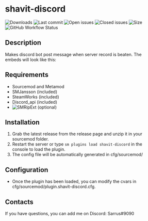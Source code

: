 ﻿# shavit-discord


![Downloads](https://img.shields.io/github/downloads/Sarrus1/shavit-discord/total?style=flat-square) ![Last commit](https://img.shields.io/github/last-commit/Sarrus1/shavit-discord?style=flat-square) ![Open issues](https://img.shields.io/github/issues/Sarrus1/shavit-discord?style=flat-square) ![Closed issues](https://img.shields.io/github/issues-closed/Sarrus1/shavit-discord?style=flat-square) ![Size](https://img.shields.io/github/repo-size/Sarrus1/shavit-discord?style=flat-square) ![GitHub Workflow Status](https://img.shields.io/github/workflow/status/Sarrus1/shavit-discord/Compile%20with%20SourceMod?style=flat-square)


## Description ##
Makes discord bot post message when server record is beaten.
The embeds will look like this:


## Requirements ##
- Sourcemod and Metamod
- SMJansson (included)
- SteamWorks (included)
- Discord_api (included)
- ![SMRipExt](https://github.com/ErikMinekus/sm-ripext) (optional)


## Installation ##
1. Grab the latest release from the release page and unzip it in your sourcemod folder.
2. Restart the server or type `sm plugins load shavit-discord` in the console to load the plugin.
3. The config file will be automatically generated in cfg/sourcemod/


## Configuration ##
- Once the plugin has been loaded, you can modify the cvars in cfg/sourcemod/plugin.shavit-discord.cfg.


## Contacts ##
If you have questions, you can add me on Discord: Sarrus#9090



